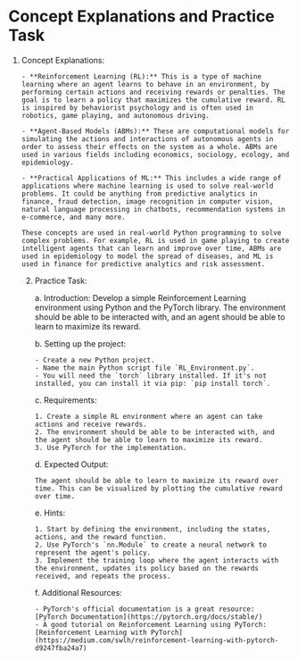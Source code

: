 # Concept Explanations and Practice Task

1. Concept Explanations:

       - **Reinforcement Learning (RL):** This is a type of machine learning where an agent learns to behave in an environment, by performing certain actions and receiving rewards or penalties. The goal is to learn a policy that maximizes the cumulative reward. RL is inspired by behaviorist psychology and is often used in robotics, game playing, and autonomous driving.

       - **Agent-Based Models (ABMs):** These are computational models for simulating the actions and interactions of autonomous agents in order to assess their effects on the system as a whole. ABMs are used in various fields including economics, sociology, ecology, and epidemiology.

       - **Practical Applications of ML:** This includes a wide range of applications where machine learning is used to solve real-world problems. It could be anything from predictive analytics in finance, fraud detection, image recognition in computer vision, natural language processing in chatbots, recommendation systems in e-commerce, and many more.

       These concepts are used in real-world Python programming to solve complex problems. For example, RL is used in game playing to create intelligent agents that can learn and improve over time, ABMs are used in epidemiology to model the spread of diseases, and ML is used in finance for predictive analytics and risk assessment.

    2. Practice Task:

        a. Introduction:
           Develop a simple Reinforcement Learning environment using Python and the PyTorch library. The environment should be able to be interacted with, and an agent should be able to learn to maximize its reward.

        b. Setting up the project:

           - Create a new Python project.
           - Name the main Python script file `RL_Environment.py`.
           - You will need the `torch` library installed. If it's not installed, you can install it via pip: `pip install torch`.

        c. Requirements:

           1. Create a simple RL environment where an agent can take actions and receive rewards.
           2. The environment should be able to be interacted with, and the agent should be able to learn to maximize its reward.
           3. Use PyTorch for the implementation.

        d. Expected Output:

           The agent should be able to learn to maximize its reward over time. This can be visualized by plotting the cumulative reward over time.

        e. Hints:

           1. Start by defining the environment, including the states, actions, and the reward function.
           2. Use PyTorch's `nn.Module` to create a neural network to represent the agent's policy.
           3. Implement the training loop where the agent interacts with the environment, updates its policy based on the rewards received, and repeats the process.

        f. Additional Resources:

           - PyTorch's official documentation is a great resource: [PyTorch Documentation](https://pytorch.org/docs/stable/)
           - A good tutorial on Reinforcement Learning using PyTorch: [Reinforcement Learning with PyTorch](https://medium.com/swlh/reinforcement-learning-with-pytorch-d9247fba24a7)